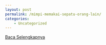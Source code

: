 ```yaml
---
layout: post
permalink: /mimpi-memakai-sepatu-orang-lain/
categories:
    - Uncategorized
---
```


[Baca Selengkapnya](/09)